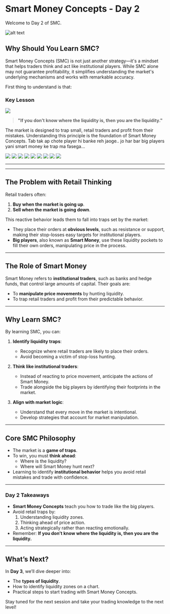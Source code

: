 # **Smart Money Concepts - Day 2**

Welcome to Day 2 of SMC.

![alt text](image-4.png)

## **Why Should You Learn SMC?**

Smart Money Concepts (SMC) is not just another strategy—it's a mindset that helps traders think and act like institutional players. While SMC alone may not guarantee profitability, it simplifies understanding the market's underlying mechanisms and works with remarkable accuracy.

First thing to understand is that:

### **Key Lesson**

<img src="YouAreLiquidity.gif">

> **"If you don’t know where the liquidity is, then you are the liquidity."**

The market is designed to trap small, retail traders and profit from their mistakes. Understanding this principle is the foundation of Smart Money Concepts.
Tab tak ap chote player hi banke reh jaoge..
jo har bar big players yani smart money ke trap ma fasega...

<img src="retailLiquidityToSmartMoneyWhale.gif">

<img src="buySell.gif">
<img src="buySellComplete.gif">

<img src="brain.gif">

<img src="bigPlayers.gif">

<img src="slHitCartoon.gif">
<img src="trapStoploss.gif">
<img src="tradeInHigherTf.gif">
<img src="entryInSmallerTf.gif">

---

---

## **The Problem with Retail Thinking**

Retail traders often:

1. **Buy when the market is going up**.
2. **Sell when the market is going down**.

This reactive behavior leads them to fall into traps set by the market:

- They place their orders at **obvious levels**, such as resistance or support, making their stop-losses easy targets for institutional players.
- **Big players**, also known as **Smart Money**, use these liquidity pockets to fill their own orders, manipulating price in the process.

---

## **The Role of Smart Money**

Smart Money refers to **institutional traders**, such as banks and hedge funds, that control large amounts of capital. Their goals are:

- To **manipulate price movements** by hunting liquidity.
- To trap retail traders and profit from their predictable behavior.

---

## **Why Learn SMC?**

By learning SMC, you can:

1. **Identify liquidity traps**:

   - Recognize where retail traders are likely to place their orders.
   - Avoid becoming a victim of stop-loss hunting.

2. **Think like institutional traders**:

   - Instead of reacting to price movement, anticipate the actions of Smart Money.
   - Trade alongside the big players by identifying their footprints in the market.

3. **Align with market logic**:
   - Understand that every move in the market is intentional.
   - Develop strategies that account for market manipulation.

---

## **Core SMC Philosophy**

- The market is a **game of traps**.
- To win, you must **think ahead**:
  - Where is the liquidity?
  - Where will Smart Money hunt next?
- Learning to identify **institutional behavior** helps you avoid retail mistakes and trade with confidence.

---

### **Day 2 Takeaways**

- **Smart Money Concepts** teach you how to trade like the big players.
- Avoid retail traps by:
  1. Understanding liquidity zones.
  2. Thinking ahead of price action.
  3. Acting strategically rather than reacting emotionally.
- Remember: **If you don’t know where the liquidity is, then you are the liquidity.**

---

## **What’s Next?**

In **Day 3**, we’ll dive deeper into:

- The **types of liquidity**.
- How to identify liquidity zones on a chart.
- Practical steps to start trading with Smart Money Concepts.

Stay tuned for the next session and take your trading knowledge to the next level!
